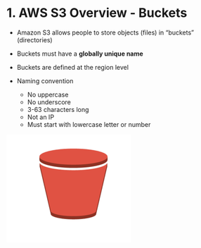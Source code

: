 # 1. AWS S3 Overview - Buckets

- Amazon S3 allows people to store objects (files) in “buckets” (directories)

- Buckets must have a **globally unique name**
- Buckets are defined at the region level
- Naming convention
    - No uppercase
    - No underscore
    - 3-63 characters long
    - Not an IP
    - Must start with lowercase letter or number

![1%20AWS%20S3%20Overview%20Buckets/Untitled.png](1%20AWS%20S3%20Overview%20Buckets/Untitled.png)